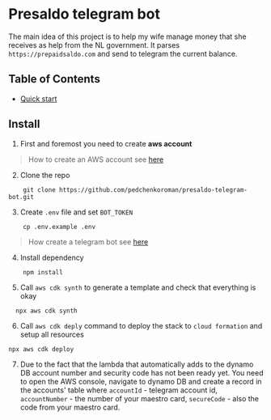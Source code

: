 # Presaldo telegram bot

The main idea of this project is to help my wife manage money that she receives as help from the NL government. It parses
`https://prepaidsaldo.com` and send to telegram the current balance.

## Table of Contents

- [Quick start](#install)


## Install
1. First and foremost you need to create **aws account**
> How to create an AWS account see [here](https://aws.amazon.com/ru/premiumsupport/knowledge-center/create-and-activate-aws-account/)
2. Clone the repo 
```shell
    git clone https://github.com/pedchenkoroman/presaldo-telegram-bot.git
```
3. Create `.env` file and set `BOT_TOKEN`
```shell
    cp .env.example .env
```
> How create a telegram bot see [here](https://core.telegram.org/bots/api)

4. Install dependency
```shell
    npm install
```
5. Call `aws cdk synth` to generate a template and check that everything is okay 
```shell
  npx aws cdk synth
```
6. Call `aws cdk deply` command to deploy the stack to `cloud formation` and setup all resources
```shell
npx aws cdk deploy
```
7. Due to the fact that the lambda that automatically adds to the dynamo DB account number and security code has not been ready yet.
   You need to open the AWS  console, navigate to dynamo DB and create a record in the accounts' table where `accountId` - telegram account id,
   `accountNumber` - the number of your maestro card, `secureCode`  - also the code from your maestro card.

